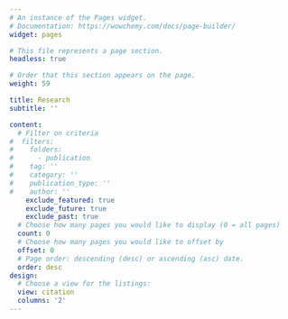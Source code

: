 ```yaml
---
# An instance of the Pages widget.
# Documentation: https://wowchemy.com/docs/page-builder/
widget: pages

# This file represents a page section.
headless: true

# Order that this section appears on the page.
weight: 59

title: Research
subtitle: ''

content:
  # Filter on criteria
#  filters:
#    folders:
#      - publication
#    tag: ''
#    category: ''
#    publication_type: ''
#    author: ''
    exclude_featured: true
    exclude_future: true
    exclude_past: true
  # Choose how many pages you would like to display (0 = all pages)
  count: 0
  # Choose how many pages you would like to offset by
  offset: 0
  # Page order: descending (desc) or ascending (asc) date.
  order: desc
design:
  # Choose a view for the listings:
  view: citation
  columns: '2'
---
```

